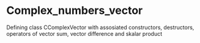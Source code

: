 # Complex_numbers_vector
Defining class CComplexVector with assosiated constructors, destructors, operators of vector sum, vector difference and skalar product
